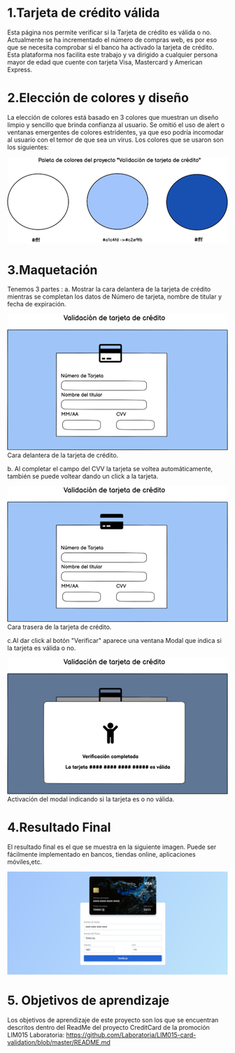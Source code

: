 # 1.Tarjeta de crédito válida

Esta página nos permite verificar si la Tarjeta de crédito es válida o no. Actualmente se ha incrementado el
número de compras web, es por eso que se necesita comprobar si el banco ha activado la tarjeta de crédito.
Esta plataforma nos facilita este trabajo y va dirigido a cualquier persona mayor de edad que cuente con tarjeta Visa, Mastercard y American Express.

# 2.Elección de colores y diseño
La elección de colores está basado en 3 colores que muestran un diseño limpio y sencillo que brinda confianza al usuario. Se omitió el uso de alert o ventanas emergentes de colores estridentes, ya que eso podría incomodar al usuario con el temor de que sea un virus.
Los colores que se usaron son los siguientes:

![alt text](src/img/Readme/4.png)



# 3.Maquetación

Tenemos 3 partes :
a. Mostrar la cara delantera de la tarjeta de crédito mientras se completan los datos de Número de tarjeta, nombre de titular y fecha de expiración.


![alt text](src/img/Readme/1.png)
Cara delantera de la tarjeta de crédito.


b. Al completar el campo del CVV la tarjeta se voltea automáticamente, también se puede voltear dando un click a la tarjeta.


![alt text](src/img/Readme/2.png)
Cara trasera de la tarjeta de crédito.


c.Al dar click al botón "Verificar" aparece una ventana Modal que indica si la tarjeta es válida o no.


![alt text](src/img/Readme/3.png)
Activación del modal indicando si la tarjeta es o no válida.

# 4.Resultado Final

El resultado final es el que se muestra en la siguiente imagen. Puede ser fácilmente implementado en bancos, tiendas online, aplicaciones móviles,etc.


![alt text](src/img/Readme/final.png)

# 5. Objetivos de aprendizaje

Los objetivos de aprendizaje de este proyecto son los que se encuentran descritos dentro del ReadMe del proyecto
CreditCard de la promoción LIM015 Laboratoria: https://github.com/Laboratoria/LIM015-card-validation/blob/master/README.md